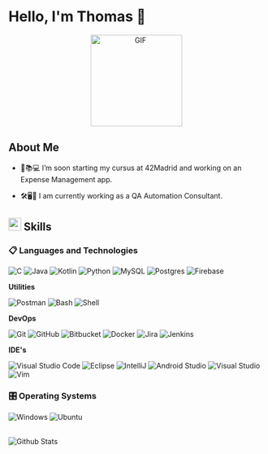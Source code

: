 
# Hello, I'm Thomas 👋

<p align="center" >
  <img height="180rem" alt="GIF" src="https://media1.tenor.com/m/XPRG-4ujVMIAAAAd/cat-work-in-progress.gif" />
</p>

## <b>About Me</b>

- 🚀📚💻 I’m soon starting my cursus at 42Madrid and working on an Expense Management app.

- 🛠️🖥️🐞 I am currently working as a QA Automation Consultant.

## <img  src="https://media2.giphy.com/media/QssGEmpkyEOhBCb7e1/giphy.gif?cid=ecf05e47a0n3gi1bfqntqmob8g9aid1oyj2wr3ds3mg700bl&rid=giphy.gif" width ="25"><b> Skills</b>

### 📋 Languages and Technologies

![C](https://shields.io/badge/-C-3776AB?style=flat&logo=C)
![Java](https://img.shields.io/badge/java-%23ED8B00.svg?style=flat&logo=openjdk&logoColor=white)
![Kotlin](https://img.shields.io/badge/-Kotlin-7F52FF?style=flat&logo=kotlin&logoColor=white)
![Python](https://img.shields.io/badge/Python-%2314354C.svg?logo=python&logoColor=white)
![MySQL](https://img.shields.io/badge/MySQL-%2300f.svg?logo=mysql&logoColor=white)
![Postgres](https://img.shields.io/badge/postgres-%23316192.svg?flat&logo=postgresql&logoColor=white)
![Firebase](https://img.shields.io/badge/firebase-a08021?style=flat&logo=firebase&logoColor=ffcd34)

**Utilities**

![Postman](https://img.shields.io/badge/-Postman-333333?style=flat&logo=postman)
![Bash](https://img.shields.io/badge/BASH-terminal-white?style=flat&logo=gnometerminal)
![Shell](https://img.shields.io/badge/Shell-4EAA25?&style=flat&logo=gnu-bash&logoColor=white)

**DevOps**

![Git](https://img.shields.io/badge/-Git-333333?style=flat&logo=git)
![GitHub](https://img.shields.io/badge/-GitHub-333333?style=flat&logo=github)
![Bitbucket](https://img.shields.io/badge/-Bitbucket-333333?style=flat&logo=bitbucket)
![Docker](https://img.shields.io/badge/-Docker-333333?style=flat&logo=docker)
![Jira](https://img.shields.io/badge/-Jira-fff?style=flat&logo=jira-software&logoColor=blue)
![Jenkins](https://img.shields.io/badge/Jenkins-D24939?style=flat&logo=Jenkins&logoColor=white)

**IDE's**

![Visual Studio Code](https://img.shields.io/badge/Visual%20Studio%20Code-0078d7.svg?style=flat&logo=visual-studio-code&logoColor=white)
![Eclipse](https://img.shields.io/badge/Eclipse-FE7A16.svg?style=flat&logo=Eclipse&logoColor=white)
![IntelliJ](https://img.shields.io/badge/Intellij%20Idea-000?logo=intellij-idea&style=flat)
![Android Studio](https://img.shields.io/badge/Android_Studio-3DDC84?style=flat&logo=android-studio&logoColor=white)
![Visual Studio](https://img.shields.io/badge/Visual_Studio-5C2D91?style=flat&logo=visual%20studio&logoColor=white)
![Vim](https://img.shields.io/badge/VIM-%2311AB00.svg?style=flat&logo=vim&logoColor=white)

### 🎛️ Operating Systems

![Windows](https://img.shields.io/badge/Windows-0078D6?style=flatlogo=windows&logoColor=white)
![Ubuntu](https://img.shields.io/badge/Ubuntu-E95420?style=flat&logo=ubuntu&logoColor=white)

<br> 
<img
        align="center"
        src="https://github-readme-stats.vercel.app/api/top-langs/?username=thomaswillix&theme=dark&hide_border=false&include_all_commits=true&count_private=true&layout=compact"
        alt="Github Stats"
/>

